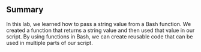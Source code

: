 ## Summary

In this lab, we learned how to pass a string value from a Bash function. We created a function that returns a string value and then used that value in our script. By using functions in Bash, we can create reusable code that can be used in multiple parts of our script.
